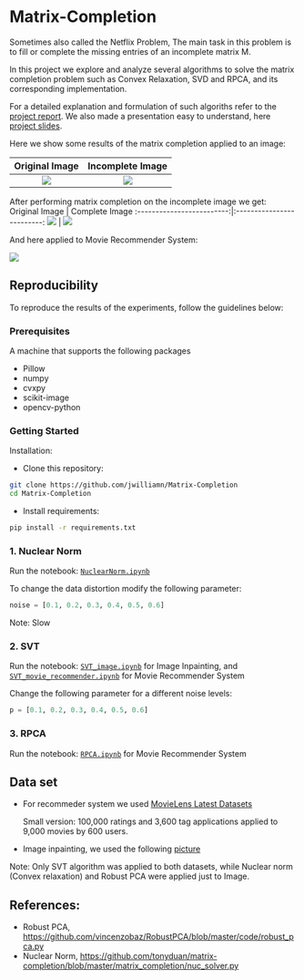 # Matrix-Completion

Sometimes also called the Netflix Problem, The main task in this problem is to fill or complete the missing entries of an incomplete matrix M.

In this project we explore and analyze several algorithms to solve the matrix completion problem such as Convex Relaxation, SVD and RPCA, and its corresponding implementation.

For a detailed explanation and formulation of such algoriths refer to the [project report](https://github.com/jwilliamn/Matrix-Completion/blob/master/Final_Project_Report.pdf).
We also made a presentation easy to understand, here [project slides](https://github.com/jwilliamn/Matrix-Completion/blob/master/Final_Project_Presentation.pdf).

Here we show some results of the matrix completion applied to an image:

Original Image             |  Incomplete Image
:-------------------------:|:-------------------------:
![](gs.jpg)  |  ![](noise_0.6.jpg)


After performing matrix completion on the incomplete image we get:
Original Image             |  Complete Image
:-------------------------:|:-------------------------:
![](gs.jpg)  |  ![](results/nucnorm_0.6.jpg)

And here applied to Movie Recommender System:

![](movieRecSys.png)

## Reproducibility
To reproduce the results of the experiments, follow the guidelines below:

### Prerequisites
A machine that supports the following packages

- Pillow
- numpy
- cvxpy
- scikit-image 
- opencv-python

### Getting Started

Installation:

- Clone this repository:
```bash
git clone https://github.com/jwilliamn/Matrix-Completion
cd Matrix-Completion
```

- Install requirements:
```bash
pip install -r requirements.txt
```

### 1. Nuclear Norm
Run the notebook: [`NuclearNorm.ipynb`](https://github.com/jwilliamn/Matrix-Completion/blob/master/NuclearNorm.ipynb)

To change the data distortion modify the following parameter:
```python
noise = [0.1, 0.2, 0.3, 0.4, 0.5, 0.6]
```
Note: Slow

### 2. SVT
Run the notebook: [`SVT_image.ipynb`](https://github.com/jwilliamn/Matrix-Completion/blob/master/SVT_image.ipynb) for Image Inpainting, and [`SVT_movie_recommender.ipynb`](https://github.com/jwilliamn/Matrix-Completion/blob/master/SVT_movie_recommender.ipynb) for Movie Recommender System

Change the following parameter for a different noise levels:
```python
p = [0.1, 0.2, 0.3, 0.4, 0.5, 0.6]
```
### 3. RPCA
Run the notebook: [`RPCA.ipynb`](https://github.com/jwilliamn/Matrix-Completion/blob/master/RPCA.ipynb) for Movie Recommender System

## Data set
- For recommeder system we used [MovieLens Latest Datasets](https://grouplens.org/datasets/movielens/latest/)
    
    Small version: 100,000 ratings and 3,600 tag applications applied to 9,000 movies by 600 users.

- Image inpainting, we used the following [picture](https://github.com/jwilliamn/Matrix-Completion/blob/master/persian_girl.jpg)

Note: Only SVT algorithm was applied to both datasets, while Nuclear norm (Convex relaxation) and Robust PCA were applied just to Image.

## References:
- Robust PCA, https://github.com/vincenzobaz/RobustPCA/blob/master/code/robust_pca.py
- Nuclear Norm, https://github.com/tonyduan/matrix-completion/blob/master/matrix_completion/nuc_solver.py